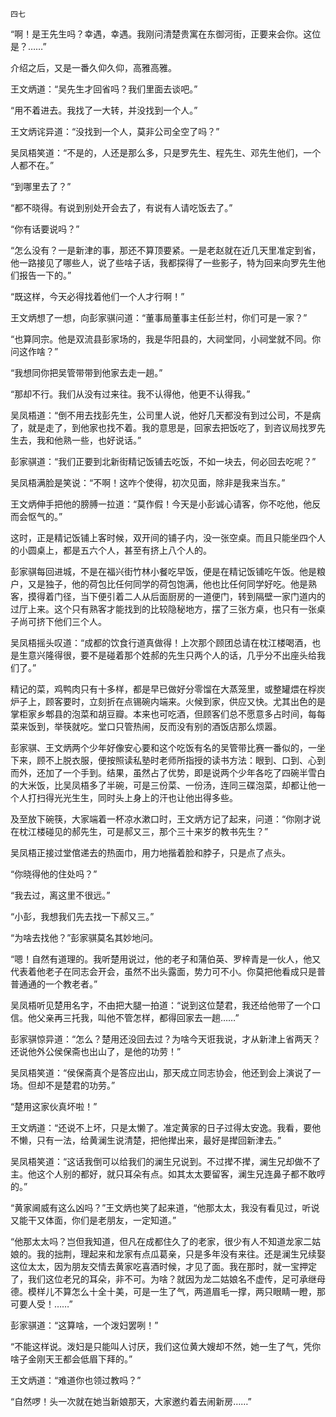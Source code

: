     四七 

   “啊！是王先生吗？幸遇，幸遇。我刚问清楚贵寓在东御河街，正要来会你。这位是？……”

   介绍之后，又是一番久仰久仰，高雅高雅。

   王文炳道：“吴先生才回省吗？我们里面去谈吧。”

   “用不着进去。我找了一大转，并没找到一个人。”

   王文炳诧异道：“没找到一个人，莫非公司全空了吗？”

   吴凤梧笑道：“不是的，人还是那么多，只是罗先生、程先生、邓先生他们，一个人都不在。”

   “到哪里去了？”

   “都不晓得。有说到别处开会去了，有说有人请吃饭去了。”

   “你有话要说吗？”

   “怎么没有？一是新津的事，那还不算顶要紧。一是老赵就在近几天里准定到省，他一路接见了哪些人，说了些啥子话，我都探得了一些影子，特为回来向罗先生他们报告一下的。”

   “既这样，今天必得找着他们一个人才行啊！”

   王文炳想了一想，向彭家骐问道：“董事局董事主任彭兰村，你们可是一家？”

   “也算同宗。他是双流县彭家场的，我是华阳县的，大祠堂同，小祠堂就不同。你问这作啥？”

   “我想同你把吴管带带到他家去走一趟。”

   “那却不行。我们从没有过来往。我不认得他，他更不认得我。”

   吴凤梧道：“倒不用去找彭先生，公司里人说，他好几天都没有到过公司，不是病了，就是走了，到他家也找不着。我的意思是，回家去把饭吃了，到咨议局找罗先生去，我和他熟一些，也好说话。”

   彭家骐道：“我们正要到北新街精记饭铺去吃饭，不如一块去，何必回去吃呢？”

   吴凤梧满脸是笑说：“不啊！这咋个使得，初次见面，除非是我来当东。”

   王文炳伸手把他的膀膊一拉道：“莫作假！今天是小彭诚心请客，你不吃他，他反而会怄气的。”

   这时，正是精记饭铺上客时候，双开间的铺子内，没一张空桌。而且只能坐四个人的小圆桌上，都是五六个人，甚至有挤上八个人的。

   彭家骐每回进城，不是在福兴街竹林小餐吃早饭，便是在精记饭铺吃午饭。他是粮户，又是独子，他的荷包比任何同学的荷包饱满，他也比任何同学好吃。他是熟客，摸得着门径，当下便引着二人从后面厨房的一道便门，转到隔壁一家门道内的过厅上来。这个只有熟客才能找到的比较隐秘地方，摆了三张方桌，也只有一张桌子尚可挤下他们三个人。

   吴凤梧摇头叹道：“成都的饮食行道真做得！上次那个顾团总请在枕江楼喝酒，也是生意兴隆得很，要不是碰着那个姓郝的先生只两个人的话，几乎分不出座头给我们了。”

   精记的菜，鸡鸭肉只有十多样，都是早已做好分零馏在大蒸笼里，或整罐煨在桴炭炉子上，顾客要时，立刻折在点锡碗内端来。火候到家，供应又快。尤其出色的是掌柜家乡郫县的泡菜和胡豆瓣。本来也可吃酒，但顾客们总不愿意多占时间，每每菜来饭到，举筷就吃。堂口只管热闹，反而没有别的酒饭店那么烦嚣。

   彭家骐、王文炳两个少年好像安心要和这个吃饭有名的吴管带比赛一番似的，一坐下来，顾不上脱衣服，便按照读私塾时老师所指授的读书方法：眼到、口到、心到而外，还加了一个手到。结果，虽然占了优势，即是说两个少年各吃了四碗半雪白的大米饭，比吴凤梧多了半碗，可是三份菜、一份汤，连同三碟泡菜，却都让他一个人打扫得光光生生，同时头上身上的汗也让他出得多些。

   及至放下碗筷，大家端着一杯凉水漱口时，王文炳方记了起来，问道：“你刚才说在枕江楼碰见的郝先生，可是郝又三，那个三十来岁的教书先生？”

   吴凤梧正接过堂倌递去的热面巾，用力地揩着脸和脖子，只是点了点头。

   “你晓得他的住处吗？”

   “我去过，离这里不很远。”

   “小彭，我想我们先去找一下郝又三。”

   “为啥去找他？”彭家骐莫名其妙地问。

   “嗯！自然有道理的。我听楚用说过，他的老子和蒲伯英、罗梓青是一伙人，他又代表着他老子在同志会开会，虽然不出头露面，势力可不小。你莫把他看成只是普普通通的一个教老者。”

   吴凤梧听见楚用名字，不由把大腿一拍道：“说到这位楚君，我还给他带了一个口信。他父亲再三托我，叫他不管怎样，都得回家去一趟……”

   彭家骐惊异道：“怎么？楚用还没回去过？为啥今天诳我说，才从新津上省两天？还说他外公侯保斋也出山了，是他的功劳！”

   吴凤梧笑道：“侯保斋真个是答应出山，那天成立同志协会，他还到会上演说了一场。但却不是楚君的功劳。”

   “楚用这家伙真坏啦！”

   王文炳道：“还说不上坏，只是太懒了。准定黄家的日子过得太安逸。我看，要他不懒，只有一法，给黄澜生说清楚，把他撵出来，最好是撵回新津去。”

   吴凤梧笑道：“这话我倒可以给我们的澜生兄说到。不过撵不撵，澜生兄却做不了主。他这个人别的都好，就只耳朵有点。如其太太要留客，澜生兄连鼻子都不敢哼的。”

   “黄家阃威有这么凶吗？”王文炳也笑了起来道，“他那太太，我没有看见过，听说又能干又体面，你们是老朋友，一定知道。”

   “他那太太吗？岂但我知道，但凡在成都住久了的老家，很少有人不知道龙家二姑娘的。我的拙荆，理起来和龙家有点瓜葛亲，只是多年没有来往。还是澜生兄续娶这位太太，因为朋友交情去黄家吃喜酒时候，才见了面。我在那时，就一宝押定了，我们这位老兄的耳朵，非不可。为啥？就因为龙二姑娘名不虚传，足可承继母德。模样儿不算怎么十全十美，可是一生了气，两道眉毛一撑，两只眼睛一瞪，那可要人受！……”

   彭家骐道：“这算啥，一个泼妇罢咧！”

   “不能这样说。泼妇是只能叫人讨厌，我们这位黄大嫂却不然，她一生了气，凭你啥子金刚天王都会低眉下拜的。”

   王文炳道：“难道你也领过教吗？”

   “自然啰！头一次就在她当新娘那天，大家邀约着去闹新房……”

